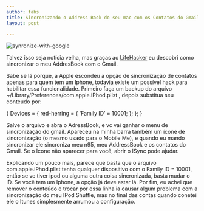 ```yaml
---
author: fabs
title: Sincronizando o Address Book do seu mac com os Contatos do Gmail
layout: post

---
```

![synronize-with-google][1]

Talvez isso seja notícia velha, mas graças ao [LifeHacker][2] eu descobri como sincronizar o meu AddresBook com o Gmail.

Sabe se lá porque, a Apple escondeu a opção de sincronização de contatos apenas para quem tem um Iphone, todavia existe um possível hack para habilitar essa funcionalidade. Primeiro faça um backup do arquivo ~/Library/Preferences/com.apple.iPhod.plist , depois substitua seu conteudo por:

{ Devices = { red-herring = { ‘Family ID’ = 10001; }; }; }

Salve o arquivo e abra o AdressBook, e vc vai ganhar o menu de sincronização do gmail. Apareceu na minha barra também um ícone de sincronização (o mesmo usado para o Mobile Me), e quando eu mando sincronizar ele sincroniza meu n95, meu AddressBook e os contatos do Gmail. Se o Ícone não aparecer para você, abrir o ISync pode ajudar.

Explicando um pouco mais, parece que basta que o arquivo com.apple.iPhod.plist tenha qualquer dispositivo com o Family ID = 10001, então se vc tiver ipod ou alguma outra coisa sincronizada, basta mudar o ID. Se você tem um Iphone, a opção já deve estar lá. Por fim, eu achei que remover o conteúdo e trocar por essa linha ia causar algum problema com a sincronização do meu IPod Shuffle, mas no final das contas quando conetei ele o Itunes simplesmente arrumou a configuração. 














 [1]: http://vidageek.net/wp-content/uploads/2009/03/synronize-with-google.jpg "synronize-with-google"
 [2]: http://lifehacker.com/393855/enable-google-contact-sync-without-an-iphone-or-ipod-touch





